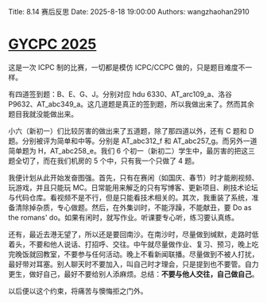 Title: 8.14 赛后反思
Date: 2025-8-18 19:00:00
Authors: wangzhaohan2910

# [GYCPC 2025](http://172.16.117.122/contest/689e1e9185bb5b580c04ff18)

这是一次 ICPC 制的比赛，一切都是模仿 ICPC/CCPC 做的，只是题目难度不一样。

有四道签到题：B、E、G、J。分别对应 hdu 6330、AT_arc109_a、洛谷 P9632、AT_abc349_a。这几道题是真正的签到题，所以我做出来了。然而其余题目我就没能做出来。

小六（新初一）们比较厉害的做出来了五道题，除了那四道以外，还有 C 题和 D 题。分别被评为简单和中等。分别是 AT_abc312_f 和 AT_abc257_g。而另外一道简单题为 H，AT_abc258_e。我们 6 个初一（新初二）学生中，最厉害的把这三题全切了，而在我们机房的 5 个中，只有我一个只做了 4 题。

我便计划从此开始发奋图强。首先，只有在赛闲（如国庆、春节）时才能刷视频、玩游戏，并且只能玩 MC。日常能用来解乏的只有写博客、更新项目、刷技术论坛与代码仓库。看视频不是不行，但是只能看技术相关的。其次，我重装了系统，准备清除掉杂质，专心做题。然后，在外集训时，不能浮躁，不能献丑，要 Do as the romans' do。如果有闲时，就写作业。听课要专心听，练习要认真练。

还有，最近去港无望了，所以还是要回南沙。在南沙时，尽量做到缄默，走路时低着头，不要和他人说话、打招呼、交往。中午就尽量做作业、复习、预习，晚上吃完晚饭就回教室，不要参与任何活动。晚上不看新闻联播。尽量做到不被人打扰，最好带对耳塞。别人聊天时不要加入，叫自己时才理会，只是提到也不要管。自力更生，做好自己，最好不要给别人添麻烦。总结：**不要与他人交往，自己做自己**。

以后便以这个约束，将痛苦与懊悔拒之门外。
